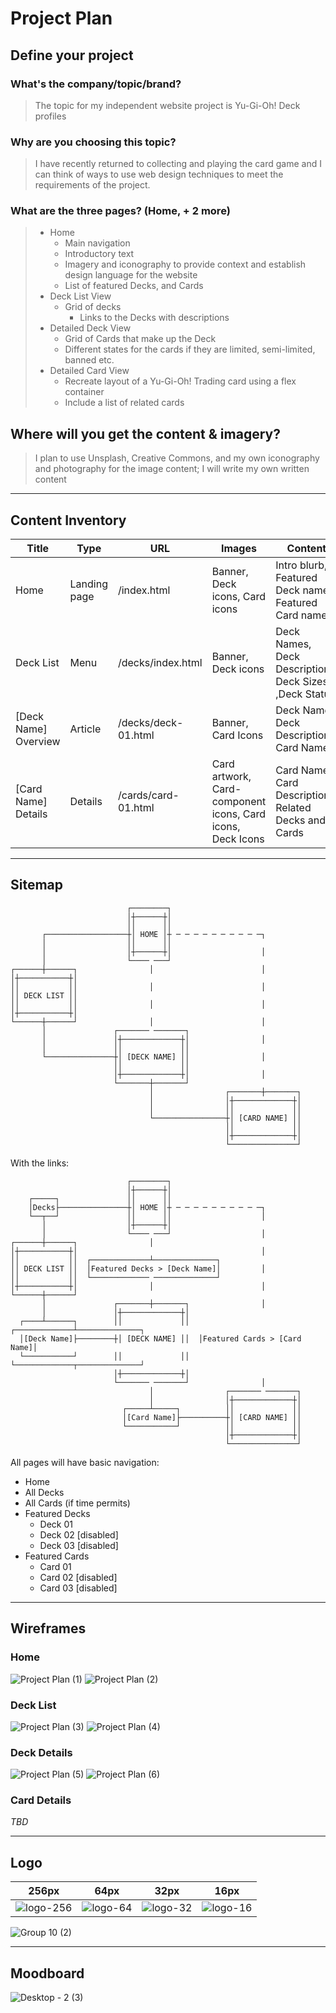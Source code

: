 # Project Plan
## Define your project
### What's the company/topic/brand?
> The topic for my independent website project is Yu-Gi-Oh! Deck profiles
### Why are you choosing this topic?
> I have recently returned to collecting and playing the card game and I can think of ways to use web design techniques to meet the requirements of the project. 
### What are the three pages? (Home, + 2 more)
> - Home
>   - Main navigation
>   - Introductory text
>   - Imagery and iconography to provide context and establish design language for the website
>   - List of featured Decks, and Cards
> - Deck List View
>   - Grid of decks
>     - Links to the Decks with descriptions
> - Detailed Deck View
>   - Grid of Cards that make up the Deck
>   - Different states for the cards if they are limited, semi-limited, banned etc.
> - Detailed Card View
>   - Recreate layout of a Yu-Gi-Oh! Trading card using a flex container
>   - Include a list of related cards
## Where will you get the content & imagery?
> I plan to use Unsplash, Creative Commons, and my own iconography and photography for the image content; I will write my own written content


---


## Content Inventory

Title | Type | URL | Images | Content | keywords
-- | -- | -- | -- | -- | --
Home | Landing page | /index.html | Banner, Deck icons, Card icons | Intro blurb, Featured Deck names, Featured Card names | Yugioh, Decks, Cards, Trading Cards
Deck List | Menu | /decks/index.html | Banner, Deck icons | Deck Names, Deck Descriptions, Deck Sizes, ,Deck Status | Decks, Yugioh
[Deck Name] Overview | Article | /decks/deck-01.html | Banner, Card Icons | Deck Name, Deck Description, Card Names | Deck, [Deck Name], Yugioh
[Card Name] Details | Details | /cards/card-01.html | Card artwork, Card-component icons, Card icons, Deck Icons | Card Name, Card Description, Related Decks and Cards | Card, [Card Name], DetailsYugioh

---

## Sitemap
```
                          ┌────────┐
                          │┼──────┼│
                          ││      ││
       ┌──────────────────┼│ HOME │┼ ─ ─ ─ ─ ─ ─ ─ ─ ─ ─┐
       │                  ││      ││                     
       │                  │┼──────┼│                    │
       │                  └──── ───┘                     
┌──────┼──────┐                │                        │
│┼───────────┼│                                          
││           ││                │                        │
││ DECK LIST ││                                          
││           ││                │                        │
│┼───────────┼│                                          
└──────┼──────┘                │                        │
       │               ┌─────── ───────┐                 
       │               │┼─────────────┼│                │
       │               ││             ││                 
       └───────────────┼│ [DECK NAME] ││                │
                       ││             ││                 
                       │┼─────────────┼│                │
                       └───────┼───────┘                 
                               │                ┌───────┼───────┐
                               │                │┼─────────────┼│
                               │                ││             ││
                               └────────────────┼│ [CARD NAME] ││
                                                ││             ││
                                                │┼─────────────┼│
                                                └───────────────┘
```

With the links:
```
                          ┌────────┐
                          │┼──────┼│
    ┌─────┐               ││      ││
    │Decks├───────────────┼│ HOME │┼ ─ ─ ─ ─ ─ ─ ─ ─ ─ ─┐
    └──┬──┘               ││      ││                    │
       │                  │┼──────┼│                    
       │                  └──── ───┘                    │
┌──────┼──────┐                │                       
│┼───────────┼│                                         │
││           ││  ┌─────────────┴──────────────┐         
││ DECK LIST ││  │Featured Decks > [Deck Name]│         │
││           ││  └───────────── ──────────────┘         
│┼───────────┼│                │                        │
└──────┼──────┘                                         
       │               ┌───────┼───────┐                │
       │               │┼─────────────┼│                
  ┌────┴──────┐        ││             ││  ┌─────────────┴──────────────┐
  │[Deck Name]├────────┼│ [DECK NAME] ││  │Featured Cards > [Card Name]│
  └───────────┘        ││             ││  └─────────────┬──────────────┘
                       │┼─────────────┼│                
                       └─────── ───────┘                │
                               │                ┌─────── ───────┐
                               │                │┼─────────────┼│
                         ┌─────┴─────┐          ││             ││
                         │[Card Name]├──────────┼│ [CARD NAME] ││
                         └───────────┘          ││             ││
                                                │┼─────────────┼│
                                                └───────────────┘
```
All pages will have basic navigation:
- Home
- All Decks
- All Cards (if time permits)
- Featured Decks
  - Deck 01
  - Deck 02 [disabled]
  - Deck 03 [disabled]
- Featured Cards
  - Card 01
  - Card 02 [disabled]
  - Card 03 [disabled]


---


## Wireframes

### Home
![Project Plan (1)](https://user-images.githubusercontent.com/6340290/140676059-3e400f36-9e15-4bf3-8156-95fc72f2db5a.png)
![Project Plan (2)](https://user-images.githubusercontent.com/6340290/140676086-801362c8-0be4-4a73-861f-072ab91dfb82.png)

### Deck List
![Project Plan (3)](https://user-images.githubusercontent.com/6340290/140676126-805de14d-1368-44aa-abca-cf7751a219a7.png)
![Project Plan (4)](https://user-images.githubusercontent.com/6340290/140676130-9fc91127-454a-4a6a-aabd-d08f8fb74766.png)

### Deck Details
![Project Plan (5)](https://user-images.githubusercontent.com/6340290/140676175-16322fda-c76b-48e7-8415-2b7d39514e33.png)
![Project Plan (6)](https://user-images.githubusercontent.com/6340290/140676182-dd860961-2b92-4241-a830-b8619ab4215f.png)

### Card Details
*TBD*


---


## Logo

256px | 64px | 32px | 16px 
-- | -- | -- | -- 
![logo-256](https://user-images.githubusercontent.com/6340290/140814479-3f1e5d25-7962-4227-a5d9-a7147454c578.png) | ![logo-64](https://user-images.githubusercontent.com/6340290/140814491-3168cc85-81ed-4b59-87c7-34c9f9bfcc7f.png) | ![logo-32](https://user-images.githubusercontent.com/6340290/140814502-8f8473fe-a800-41e8-989a-ec48170ca50c.png) | ![logo-16](https://user-images.githubusercontent.com/6340290/140814523-c4d0f983-961c-4424-8278-7d0dc698b010.png)

![Group 10 (2)](https://user-images.githubusercontent.com/6340290/140818209-727ae5eb-a677-4543-aa0a-3309c9576d32.png)

---


## Moodboard
![Desktop - 2 (3)](https://user-images.githubusercontent.com/6340290/140823095-09993e0f-85d0-4fb4-8f84-c70ed3911203.png)



